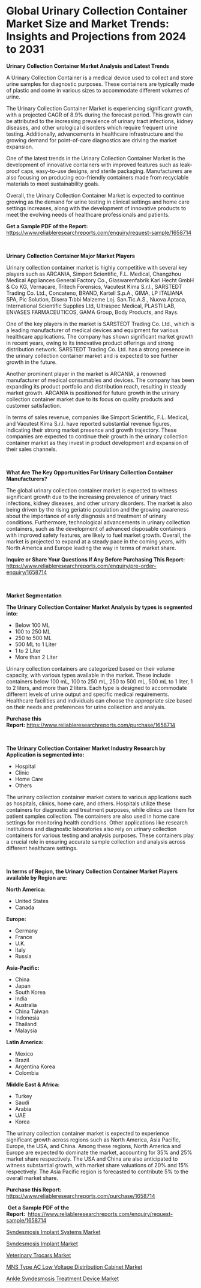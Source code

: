 <p><h1>Global Urinary Collection Container Market Size and Market Trends: Insights and Projections from 2024 to 2031</h1></p><p><strong>Urinary Collection Container Market Analysis and Latest Trends</strong></p>
<p><p>A Urinary Collection Container is a medical device used to collect and store urine samples for diagnostic purposes. These containers are typically made of plastic and come in various sizes to accommodate different volumes of urine.</p><p>The Urinary Collection Container Market is experiencing significant growth, with a projected CAGR of 8.9% during the forecast period. This growth can be attributed to the increasing prevalence of urinary tract infections, kidney diseases, and other urological disorders which require frequent urine testing. Additionally, advancements in healthcare infrastructure and the growing demand for point-of-care diagnostics are driving the market expansion.</p><p>One of the latest trends in the Urinary Collection Container Market is the development of innovative containers with improved features such as leak-proof caps, easy-to-use designs, and sterile packaging. Manufacturers are also focusing on producing eco-friendly containers made from recyclable materials to meet sustainability goals.</p><p>Overall, the Urinary Collection Container Market is expected to continue growing as the demand for urine testing in clinical settings and home care settings increases, along with the development of innovative products to meet the evolving needs of healthcare professionals and patients.</p></p>
<p><strong>Get a Sample PDF of the Report:&nbsp;</strong> <a href="https://www.reliableresearchreports.com/enquiry/request-sample/1658714">https://www.reliableresearchreports.com/enquiry/request-sample/1658714</a></p>
<p>&nbsp;</p>
<p><strong>Urinary Collection Container Major Market Players</strong></p>
<p><p>Urinary collection container market is highly competitive with several key players such as ARCANIA, Simport Scientific, F.L. Medical, Changzhou Medical Appliances General Factory Co., Glaswarenfabrik Karl Hecht GmbH & Co KG, Vernacare, Tritech Forensics, Vacutest Kima S.r.l., SARSTEDT Trading Co. Ltd., Concateno, BRAND, Kartell S.p.A., GIMA, LP ITALIANA SPA, Pic Solution, Disera Tıbbi Malzeme Loj. San.Tic.A.S., Nuova Aptaca, International Scientific Supplies Ltd, Ultraspec Medical, PLASTI LAB, ENVASES FARMACEUTICOS, GAMA Group, Body Products, and Rays.</p><p>One of the key players in the market is SARSTEDT Trading Co. Ltd., which is a leading manufacturer of medical devices and equipment for various healthcare applications. The company has shown significant market growth in recent years, owing to its innovative product offerings and strong distribution network. SARSTEDT Trading Co. Ltd. has a strong presence in the urinary collection container market and is expected to see further growth in the future.</p><p>Another prominent player in the market is ARCANIA, a renowned manufacturer of medical consumables and devices. The company has been expanding its product portfolio and distribution reach, resulting in steady market growth. ARCANIA is positioned for future growth in the urinary collection container market due to its focus on quality products and customer satisfaction.</p><p>In terms of sales revenue, companies like Simport Scientific, F.L. Medical, and Vacutest Kima S.r.l. have reported substantial revenue figures, indicating their strong market presence and growth trajectory. These companies are expected to continue their growth in the urinary collection container market as they invest in product development and expansion of their sales channels.</p></p>
<p>&nbsp;</p>
<p><strong>What Are The Key Opportunities For Urinary Collection Container Manufacturers?</strong></p>
<p><p>The global urinary collection container market is expected to witness significant growth due to the increasing prevalence of urinary tract infections, kidney diseases, and other urinary disorders. The market is also being driven by the rising geriatric population and the growing awareness about the importance of early diagnosis and treatment of urinary conditions. Furthermore, technological advancements in urinary collection containers, such as the development of advanced disposable containers with improved safety features, are likely to fuel market growth. Overall, the market is projected to expand at a steady pace in the coming years, with North America and Europe leading the way in terms of market share.</p></p>
<p><strong>Inquire or Share Your Questions If Any Before Purchasing This Report:</strong> <a href="https://www.reliableresearchreports.com/enquiry/pre-order-enquiry/1658714">https://www.reliableresearchreports.com/enquiry/pre-order-enquiry/1658714</a></p>
<p>&nbsp;</p>
<p><strong>Market Segmentation</strong></p>
<p><strong>The Urinary Collection Container Market Analysis by types is segmented into:</strong></p>
<p><ul><li>Below 100 ML</li><li>100 to 250 ML</li><li>250 to 500 ML</li><li>500 ML to 1 Liter</li><li>1 to 2 Liter</li><li>More than 2 Liter</li></ul></p>
<p><p>Urinary collection containers are categorized based on their volume capacity, with various types available in the market. These include containers below 100 mL, 100 to 250 mL, 250 to 500 mL, 500 mL to 1 liter, 1 to 2 liters, and more than 2 liters. Each type is designed to accommodate different levels of urine output and specific medical requirements. Healthcare facilities and individuals can choose the appropriate size based on their needs and preferences for urine collection and analysis.</p></p>
<p><strong>Purchase this Report:&nbsp;</strong><a href="https://www.reliableresearchreports.com/purchase/1658714">https://www.reliableresearchreports.com/purchase/1658714</a></p>
<p>&nbsp;</p>
<p><strong>The Urinary Collection Container Market Industry Research by Application is segmented into:</strong></p>
<p><ul><li>Hospital</li><li>Clinic</li><li>Home Care</li><li>Others</li></ul></p>
<p><p>The urinary collection container market caters to various applications such as hospitals, clinics, home care, and others. Hospitals utilize these containers for diagnostic and treatment purposes, while clinics use them for patient samples collection. The containers are also used in home care settings for monitoring health conditions. Other applications like research institutions and diagnostic laboratories also rely on urinary collection containers for various testing and analysis purposes. These containers play a crucial role in ensuring accurate sample collection and analysis across different healthcare settings.</p></p>
<p>&nbsp;</p>
<p><strong>In terms of Region, the Urinary Collection Container Market Players available by Region are:</strong></p>
<p>
    <p> <strong> North America: </strong>
        <ul>
            <li>United States</li>
            <li>Canada</li>
        </ul>
        </p> 
    <p> <strong> Europe: </strong>
        <ul>
            <li>Germany</li>
            <li>France</li>
            <li>U.K.</li>
            <li>Italy</li>
            <li>Russia</li>
        </ul>
        </p> 
    <p> <strong> Asia-Pacific: </strong>
        <ul>
            <li>China</li>
            <li>Japan</li>
            <li>South Korea</li>
            <li>India</li>
            <li>Australia</li>
            <li>China Taiwan</li>
            <li>Indonesia</li>
            <li>Thailand</li>
            <li>Malaysia</li>
        </ul>
        </p> 
    <p> <strong> Latin America: </strong>
        <ul>
            <li>Mexico</li>
            <li>Brazil</li>
            <li>Argentina Korea</li>
            <li>Colombia</li>
        </ul>
        </p> 
    <p> <strong> Middle East & Africa: </strong>
        <ul>
            <li>Turkey</li>
            <li>Saudi</li>
            <li>Arabia</li>
            <li>UAE</li>
            <li>Korea</li>
        </ul>
    </p>
    </p>
<p><p>The urinary collection container market is expected to experience significant growth across regions such as North America, Asia Pacific, Europe, the USA, and China. Among these regions, North America and Europe are expected to dominate the market, accounting for 35% and 25% market share respectively. The USA and China are also anticipated to witness substantial growth, with market share valuations of 20% and 15% respectively. The Asia Pacific region is forecasted to contribute 5% to the overall market share.</p></p>
<p><strong>Purchase this Report: </strong><a href="https://www.reliableresearchreports.com/purchase/1658714">https://www.reliableresearchreports.com/purchase/1658714</a></p>
<p>&nbsp;<strong>Get a Sample PDF of the Report:&nbsp;&nbsp;</strong><a href="https://www.reliableresearchreports.com/enquiry/request-sample/1658714">https://www.reliableresearchreports.com/enquiry/request-sample/1658714</a></p>
<p><strong></strong></p>
<p><p><a href="https://medium.com/@patrickbrooks1913/syndesmosis-implant-systems-market-competitive-analysis-market-trends-and-forecast-to-2031-3f15eca8b5fb">Syndesmosis Implant Systems Market</a></p><p><a href="https://medium.com/@patrickbrooks1913/syndesmosis-implant-market-analysis-its-cagr-market-segmentation-and-global-industry-overview-a268be1012d9">Syndesmosis Implant Market</a></p><p><a href="https://medium.com/@patrickbrooks1913/veterinary-trocars-market-share-evolution-and-market-growth-trends-2024-2031-74b2cbab1247">Veterinary Trocars Market</a></p><p><a href="https://github.com/shotows/Market-Research-Report-List-1/blob/main/mns-type-ac-low-voltage-distribution-cabinet-market.md">MNS Type AC Low Voltage Distribution Cabinet Market</a></p><p><a href="https://medium.com/@patrickbrooks1913/ankle-syndesmosis-treatment-device-market-size-reveals-the-best-marketing-channels-in-global-707fe63c4001">Ankle Syndesmosis Treatment Device Market</a></p></p>